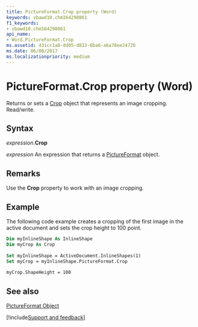 ```yaml
---
title: PictureFormat.Crop property (Word)
keywords: vbawd10.chm164298861
f1_keywords:
- vbawd10.chm164298861
api_name:
- Word.PictureFormat.Crop
ms.assetid: 431cc1a8-dd05-d813-6ba6-a6a78ee2472b
ms.date: 06/08/2017
ms.localizationpriority: medium
---
```



# PictureFormat.Crop property (Word)

Returns or sets a [Crop](Office.Crop.md) object that represents an image cropping. Read/write.


## Syntax

_expression_.**Crop**

 _expression_ An expression that returns a [PictureFormat](./Word.PictureFormat.md) object.


## Remarks

Use the **Crop** property to work with an image cropping.


## Example

The following code example creates a cropping of the first image in the active document and sets the crop height to 100 point.


```vb
Dim myInlineShape As InlineShape 
Dim myCrop As Crop 
 
Set myInlineShape = ActiveDocument.InlineShapes(1) 
Set myCrop = myInlineShape.PictureFormat.Crop 
 
myCrop.ShapeHeight = 100
```


## See also


[PictureFormat Object](Word.PictureFormat.md)

[!include[Support and feedback](~/includes/feedback-boilerplate.md)]